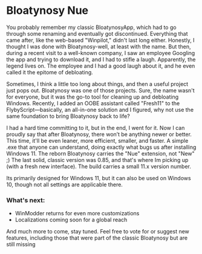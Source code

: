 # Bloatynosy Nue
You probably remember my classic BloatynosyApp, which had to go through some renaming and eventually got discontinued. Everything that came after, like the web-based "Winpilot," didn't last long either. Honestly, I thought I was done with Bloatynosy-well, at least with the name. But then, during a recent visit to a well-known company, I saw an employee Googling the app and trying to download it, and I had to stifle a laugh. Apparently, the legend lives on. The employee and I had a good laugh about it, and he even called it the epitome of debloating.

Sometimes, I think a little too long about things, and then a useful project just pops out. Bloatynosy was one of those projects. Sure, the name wasn't for everyone, but it was the go-to tool for cleaning up and debloating Windows. Recently, I added an OOBE assistant called "Fresh11" to the FlybyScript—basically, an all-in-one solution and I figured, why not use the same foundation to bring Bloatynosy back to life?

I had a hard time committing to it, but in the end, I went for it. Now I can proudly say that after Bloatynosy, there won’t be anything newer or better. This time, it'll be even leaner, more efficient, smaller, and faster. A simple .exe that anyone can understand, doing exactly what bugs us after installing Windows 11. The reborn Bloatynosy carries the "Nue" extension, not "New" ;) The last solid, classic version was 0.85, and that's where Im picking up (with a fresh new interface). The build carries a small 11.x version number.

Its primarily designed for Windows 11, but it can also be used on Windows 10, though not all settings are applicable there.

### What's next:
- WinModder returns for even more customizations
- Localizations coming soon for a global reach
  
And much more to come, stay tuned. Feel free to vote for or suggest new features, including those that were part of the classic Bloatynosy but are still missing
